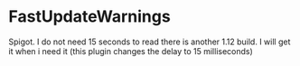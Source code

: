 # FastUpdateWarnings
Spigot. I do not need 15 seconds to read there is another 1.12 build. I will get it when i need it (this plugin changes the delay to 15 milliseconds)
